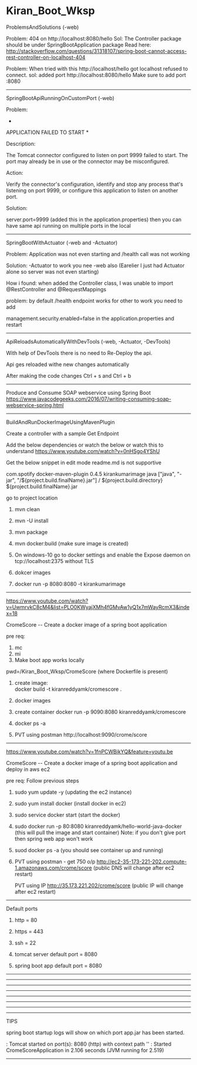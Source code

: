 # Kiran_Boot_Wksp

ProblemsAndSolutions   (-web)


Problem: 404 on http://localhost:8080/hello
Sol: The Controller package should be under SpringBootApplication package
Read here: http://stackoverflow.com/questions/31318107/spring-boot-cannot-access-rest-controller-on-localhost-404

Problem: When tried with this http://localhost/hello got localhost refused to connect.
sol: added port http://localhost:8080/hello
Make sure to add port :8080

**************************

SpringBootApiRunningOnCustomPort  (-web)

Problem:

*
APPLICATION FAILED TO START
*

Description:

The Tomcat connector configured to listen on port 9999 failed to start. The port may already be in use or the connector may be misconfigured.

Action:

Verify the connector's configuration, identify and stop any process that's listening on port 9999, or configure this application to listen on another port.


Solution:

server.port=9999  (added this in the application.properties) then you can have same api running on multiple ports in the local

**************************

SpringBootWithActuator (-web and -Actuator)

Problem: Application was not even starting and /health call was not working


Solution: -Actuator to work you nee -web also (Earelier I just had Actuator alone so server was not even starting)


How i found: when added the Controller class, I was unable to import @RestController and @RequestMappings 


problem: by default /health endpoint works for other to work you need to add


management.security.enabled=false in the application.properties and restart


**************************

ApiReloadsAutomaticallyWithDevTools  (-web, -Actuator, -DevTools)


With help of DevTools there is no need to Re-Deploy the api. 


Api ges reloaded withe new changes automatically


After making the code changes Ctrl + s and Ctrl + b


**************************

Produce and Consume SOAP webservice using Spring Boot
https://www.javacodegeeks.com/2016/07/writing-consuming-soap-webservice-spring.html

**************************
BuildAndRunDockerImageUsingMavenPlugin


Create a controller with a sample Get Endpoint


Add the below dependencies or watch the below or watch this to understand https://www.youtube.com/watch?v=0nHSgo4YShU  



Get the below snippet in edit mode readme.md is not supportive
   
   
<plugin>
    <groupId>com.spotify</groupId>
    <artifactId>docker-maven-plugin</artifactId>
    <version>0.4.5</version>
    <configuration>
        <imageName>kirankumarimage</imageName>
        <baseImage>java</baseImage>
        <entryPoint>["java", "-jar", "/${project.build.finalName}.jar"]</entryPoint>
        <!-- copy the service's jar file from target into the root directory 
            of the image -->
        <resources>
            <resource>
                <targetPath>/</targetPath>
                <directory>${project.build.directory}</directory>
                <include>${project.build.finalName}.jar</include>
            </resource>
        </resources>
    </configuration>
</plugin>





go to project location


1. mvn clean


2. mvn -U install


3. mvn package


4. mvn docker:build (make sure image is created)


5. On windows-10 go to docker settings and enable the Expose daemon on tcp://localhost:2375 without TLS


6. dokcer images


7. docker run -p 8080:8080 -t kirankumarimage

**************************

https://www.youtube.com/watch?v=UwmrvkC8cM4&list=PLO0KWyajXMh4fGMvAw1yQ1x7mWayRcmX3&index=18

CromeScore -- Create a docker image of a spring boot application

pre req:
1. mc
2. mi
3. Make boot app works locally

pwd=/Kiran_Boot_Wksp/CromeScore (where Dockerfile is present)
1. create image:  
docker build -t kiranreddyamk/cromescore .

2. docker images

3. create container 
docker run -p 9090:8080 kiranreddyamk/cromescore 

4. docker ps -a

5. PVT using postman 
http://localhost:9090/crome/score

**************************


https://www.youtube.com/watch?v=1fnPCWBikYQ&feature=youtu.be

CromeScore -- Create a docker image of a spring boot application and deploy in aws ec2

pre req:
Follow previous steps

1. sudo yum update -y (updating the ec2 instance)

2. sudo yum install docker (install docker in ec2)

3. sudo service docker start (start the docker)

4. sudo docker run -p 80:8080 kiranreddyamk/hello-world-java-docker (this will pull the image and start container)
   Note: if you don't give port then spring web app won't work

5. suod docker ps -a (you should see container up and running)

6. PVT using postman - get 750 o/p 
   http://ec2-35-173-221-202.compute-1.amazonaws.com/crome/score (public DNS will change after ec2 restart)

   PVT using IP
   http://35.173.221.202/crome/score (public IP will change after ec2 restart)


**************************
Default ports

1. http = 80

2. https = 443

3. ssh = 22

4. tomcat server default port = 8080

5. spring boot app default port = 8080 





**************************



**************************


**************************

**************************


**************************


**************************


**************************


**************************
TIPS

spring boot startup logs will show on which port app.jar has been started.

: Tomcat started on port(s): 8080 (http) with context path ''
: Started CromeScoreApplication in 2.106 seconds (JVM running for 2.519)


**************************
